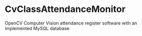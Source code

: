 # CvClassAttendanceMonitor
OpenCV Computer Vision attendance register software with an implemented MySQL database
